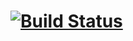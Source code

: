 # [![Build Status](https://travis-ci.org/chengzao/guide.svg?branch=master)](https://travis-ci.org/chengzao/guide)
